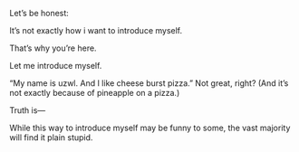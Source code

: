 Let’s be honest:

It’s not exactly how i want to introduce myself.

That’s why you’re here.

Let me introduce myself.

“My name is uzwl. And I like cheese burst pizza.” Not great, right? (And it’s not exactly because of pineapple on a pizza.)

Truth is—

While this way to introduce myself may be funny to some, the vast majority will find it plain stupid.
